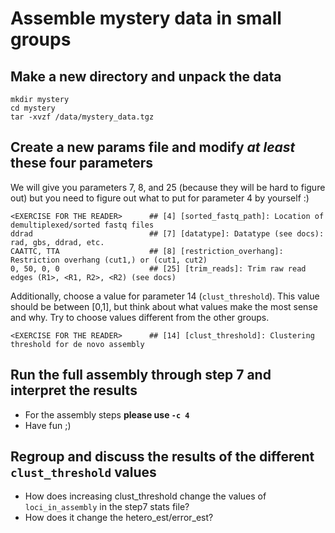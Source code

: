# Assemble mystery data in small groups

## Make a new directory and unpack the data

```
mkdir mystery
cd mystery
tar -xvzf /data/mystery_data.tgz
```

## Create a new params file and modify *at least* these four parameters

We will give you parameters 7, 8, and 25 (because they will be hard to figure out)
but you need to figure out what to put for parameter 4 by yourself :)
```
<EXERCISE FOR THE READER>      ## [4] [sorted_fastq_path]: Location of demultiplexed/sorted fastq files
ddrad                          ## [7] [datatype]: Datatype (see docs): rad, gbs, ddrad, etc.
CAATTC, TTA                    ## [8] [restriction_overhang]: Restriction overhang (cut1,) or (cut1, cut2)
0, 50, 0, 0                    ## [25] [trim_reads]: Trim raw read edges (R1>, <R1, R2>, <R2) (see docs)
```

Additionally, choose a value for parameter 14 (`clust_threshold`). This value
should be between [0,1], but think about what values make the most sense and why.
Try to choose values different from the other groups.

```
<EXERCISE FOR THE READER>      ## [14] [clust_threshold]: Clustering threshold for de novo assembly
```

## Run the full assembly through step 7 and interpret the results

* For the assembly steps **please use `-c 4`**
* Have fun ;)

## Regroup and discuss the results of the different `clust_threshold` values
* How does increasing clust_threshold change the values of `loci_in_assembly` in
the step7 stats file?
* How does it change the hetero_est/error_est?

